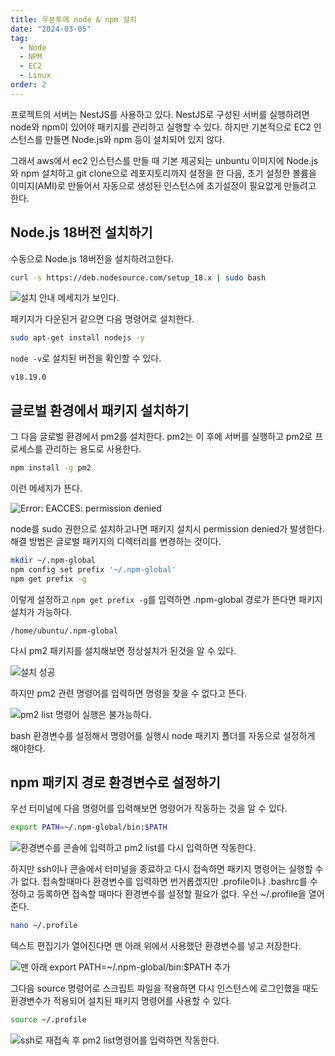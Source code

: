 ```yaml
---
title: 우분투에 node & npm 설치
date: "2024-03-05"
tag:
  - Node
  - NPM
  - EC2
  - Linux
order: 2
---
```


프로젝트의 서버는 NestJS를 사용하고 있다.
NestJS로 구성된 서버를 실행하려면 node와 npm이 있어야 패키지를 관리하고 실행할 수 있다.
하지만 기본적으로 EC2 인스턴스를 만들면 Node.js와 npm 등이 설치되어 있지 않다.

그래서 aws에서 ec2 인스턴스를 만들 때 기본 제공되는 unbuntu 이미지에 Node.js와 npm 설치하고
git clone으로 레포지토리까지 설정을 한 다음,
초기 설정한 볼륨을 이미지(AMI)로 만들어서 자동으로 생성된 인스턴스에 초기설정이 필요없게 만들려고 한다.

<!-- end -->

## Node.js 18버전 설치하기

수동으로 Node.js 18버전을 설치하려고한다.

```bash
curl -s https://deb.nodesource.com/setup_18.x | sudo bash
```

![설치 안내 메세지가 보인다.](https://github.com/Zamoca42/blog/assets/96982072/66a5efed-58c8-4dee-ab42-ed3b21d116b3)

패키지가 다운된거 같으면 다음 명령어로 설치한다.

```bash
sudo apt-get install nodejs -y
```

`node -v`로 설치된 버전을 확인할 수 있다.

```text
v18.19.0
```

## 글로벌 환경에서 패키지 설치하기

그 다음 글로벌 환경에서 pm2를 설치한다.
pm2는 이 후에 서버를 실행하고 pm2로 프로세스를 관리하는 용도로 사용한다.

```bash
npm install -g pm2
```

이런 메세지가 뜬다.

![Error: EACCES: permission denied](https://github.com/Zamoca42/blog/assets/96982072/5c129845-5f7c-4597-aee2-98b46e8263f8)

node를 sudo 권한으로 설치하고나면 패키지 설치시 permission denied가 발생한다.
해결 방법은 글로벌 패키지의 디렉터리를 변경하는 것이다.

```bash
mkdir ~/.npm-global
npm config set prefix '~/.npm-global'
npm get prefix -g
```

이렇게 설정하고 `npm get prefix -g`를 입력하면 .npm-global 경로가 뜬다면 패키지 설치가 가능하다.

```text
/home/ubuntu/.npm-global
```

다시 pm2 패키지를 설치해보면 정상설치가 된것을 알 수 있다.

![설치 성공](https://github.com/Zamoca42/blog/assets/96982072/6fa483e7-5521-4762-bfcd-9503b160ca3b)

하지만 pm2 관련 명령어를 입력하면 명령을 찾을 수 없다고 뜬다.

![`pm2 list` 명령어 실행은 불가능하다.](https://github.com/Zamoca42/blog/assets/96982072/1199c2cc-14f3-4889-b874-28e4a1f78d0c)

bash 환경변수를 설정해서 명령어를 실행시 node 패키지 폴더를 자동으로 설정하게 해야한다.

## npm 패키지 경로 환경변수로 설정하기

우선 터미널에 다음 명령어를 입력해보면 명령어가 작동하는 것을 알 수 있다.

```bash
export PATH=~/.npm-global/bin:$PATH
```

![환경변수를 콘솔에 입력하고 `pm2 list`를 다시 입력하면 작동한다.](https://github.com/Zamoca42/blog/assets/96982072/6e358b40-c7ce-4d6d-ad50-fccb6dbe9d6f)

하지만 ssh이나 콘솔에서 터미널을 종료하고 다시 접속하면 패키지 명령어는 실행할 수가 없다.
접속할때마다 환경변수를 입력하면 번거롭겠지만
.profile이나 .bashrc를 수정하고 등록하면 접속할 때마다 환경변수를 설정할 필요가 없다.
우선 ~/.profile을 열어준다.

```bash
nano ~/.profile
```

텍스트 편집기가 열어진다면 맨 아래 위에서 사용했던 환경변수를 넣고 저장한다.

![맨 아래 `export PATH=~/.npm-global/bin:$PATH` 추가](https://github.com/Zamoca42/blog/assets/96982072/1e9af0bd-9f73-40f3-bcbd-fcc181325b49)

그다음 source 명령어로 스크립트 파일을 적용하면 다시 인스턴스에 로그인했을 때도 환경변수가 적용되어
설치된 패키지 명령어를 사용할 수 있다.

```bash
source ~/.profile
```

![ssh로 재접속 후 `pm2 list`명령어를 입력하면 작동한다.](https://github.com/Zamoca42/blog/assets/96982072/38d1b52a-033b-4052-9091-ca15ec59c941)
